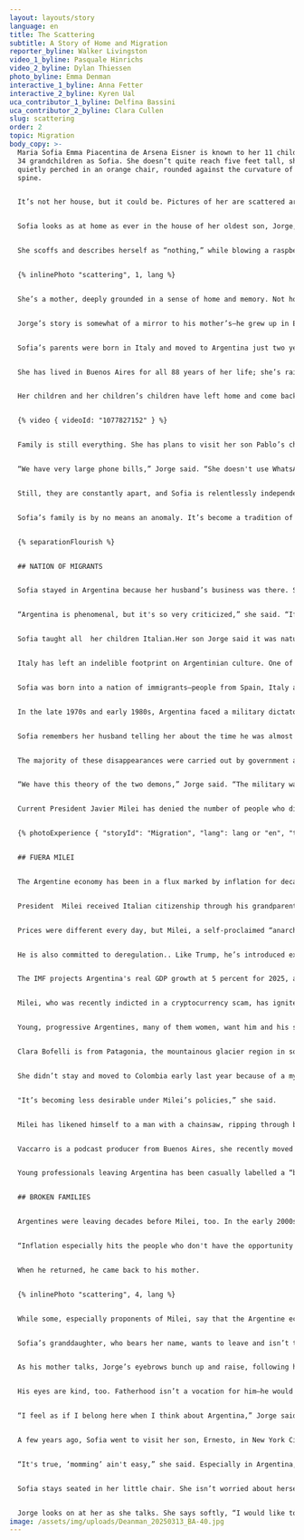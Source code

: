 ```yaml
---
layout: layouts/story
language: en
title: The Scattering
subtitle: A Story of Home and Migration
reporter_byline: Walker Livingston
video_1_byline: Pasquale Hinrichs
video_2_byline: Dylan Thiessen
photo_byline: Emma Denman
interactive_1_byline: Anna Fetter
interactive_2_byline: Kyren Ual
uca_contributor_1_byline: Delfina Bassini
uca_contributor_2_byline: Clara Cullen
slug: scattering
order: 2
topic: Migration
body_copy: >-
  Maria Sofia Emma Piacentina de Arsena Eisner is known to her 11 children and
  34 grandchildren as Sofia. She doesn’t quite reach five feet tall, she’s
  quietly perched in an orange chair, rounded against the curvature of her
  spine. 


  It’s not her house, but it could be. Pictures of her are scattered around it, some with her hair long and brown, then short, now silver and wiry framing her face. There’s one photo on a yellow-tinted wall behind her. She’s standing tall with her late husband, Peter, as he fishes with one of their sons and a few of his children, their grandchildren. It’s about a decade old by its fray and color. 


  Sofia looks as at home as ever in the house of her oldest son, Jorge, in Chaleco, just outside the city limits of Buenos Aires. It’s picturesque. As she talks, she looks at the long pool through the tall window, teeming green grass and the tiniest breeze surrounding her, drifting into the house. She remembers the birth of all 11 of her children, meeting her 34 grandchildren (split right down the middle, 17 girls and 17 boys). 


  She scoffs and describes herself as “nothing,” while blowing a raspberry and looking off into the lush bushes bordering the pool. Not Argentine, not Italian, not one, not the other —but she’s the opposite of nothing.  


  {% inlinePhoto "scattering", 1, lang %}


  She’s a mother, deeply grounded in a sense of home and memory. Not home as a place, but the type of home you might find in others, in family. You can see it in her face, the way it softens when she mentions the name of one of her kids or grandkids. 


  Jorge’s story is somewhat of a mirror to his mother’s—he grew up in European schools and ended up pursuing a graduate degree in the United States. And Sofia’s story is a common narrative: European immigration to Argentina during the 20th century. 


  Sofia’s parents were born in Italy and moved to Argentina just two years before she was born. She speaks Italian, but also Spanish. She switches between Italian, French, Spanish and English and asks her son to explain little words and turns of phrase for her.  


  She has lived in Buenos Aires for all 88 years of her life; she’s raised her children here, sent them to schools and watched them move to other countries. Her family has splintered.  


  Her children and her children’s children have left home and come back. But when they do return, another leaves. The grass is overgrown in her lofty home that once housed all of her children, sometimes four to a room.  


  {% video { videoId: "1077827152" } %}


  Family is still everything. She has plans to visit her son Pablo’s children in Texas soon and attend a bar mitzvah. Sitting in her chair, she declined calls, hushing her children and grandchildren away, shaking her hands at her phone, like she was in the same room as them.  


  “We have very large phone bills,” Jorge said. “She doesn't use WhatsApp, she doesn't use the new technology. She talks with everybody lots of times, if they cannot come here. Some come here more than others.” 


  Still, they are constantly apart, and Sofia is relentlessly independent. The big, Italian families that she remembers from her adolescence in Buenos Aires are splintering—because of distrust in the economy, because of growing opportunity overseas, and because of simple wanderlust. Her children are doctors, geologists, engineers and more.   


  Sofia’s family is by no means an anomaly. It’s become a tradition of sorts for Argentines, especially those with European ancestry, to become displaced and scattered throughout the world in search of opportunity outside of their home country’s economic instability and high inflation rates. Even with a new government and some cuts to spending and privatization of national resources, Argentines are beginning to hope for better days while simultaneously holding their breath that stability may not come permanently, as crises of economy have repeated themselves time and time again. 


  {% separationFlourish %}


  ## NATION OF MIGRANTS


  Sofia stayed in Argentina because her husband’s business was there. She lived through La Guerra Sucia, “The Dirty War,” and the presidencies of Perón, Macri, and now Milei. None of it fazes her anymore.  


  “Argentina is phenomenal, but it's so very criticized,” she said. “If we have Milei, bye Milei, if we have Perón, well, of course, Perón was horrible.” 


  Sofia taught all  her children Italian.Her son Jorge said it was natural that the language was passed through his mother. When Sofia married her late husband, he had to learn it too. . 


  Italy has left an indelible footprint on Argentinian culture. One of the country’s most notable figures, former president and dictator Juan Perón, was of Italian ancestry. Argentina has been labeled a “crisol de razas,” or “crucible of races,” due to the  diverse ethnic makeup , including Europeans, Indigenous communities and immigrants from neighboring Latin American countries. But Argentina remains overwhelmingly European.  


  Sofia was born into a nation of immigrants—people from Spain, Italy and other western European countries came to Argentina after the First and Second World Wars. According to the 1914 census, 30 percent of the population was foreign-born, a number that continues to rise. . Between the 1850s and 1950s, 3.5 million Italians immigrated to Argentina. Today, 62 percent of Argentina’s population is of  Italian ancestry. Italian is the second most spoken language in the country after Spanish.  


  In the late 1970s and early 1980s, Argentina faced a military dictatorship known as the Dirty War. During this time, millions were kidnapped, murdered or forcibly disappeared by the government. Militia groups would often impersonate military officers to stop, detain, and kidnap Argentines on the street. According to the Archives of Terror, a collection of materials piecing together the narratives of the era’s abuse, 30,000 individuals disappeared, while thousands more murdered or imprisoned. 


  Sofia remembers her husband telling her about the time he was almost kidnapped by men dressed as military officers. And once, Jorge left rugby practice at his school one day and was stopped by military officers asking for his documents. He didn’t have any and explained that he had been on a long run that day and was let go. Still, he wonders what would have happened if they hadn’t let him go, if they were military officers, if he could have become one of the disappeared.  


  The majority of these disappearances were carried out by government actors, such as the Secretaría de Inteligencia del Estado (SIDE), but some were disappeared by guerrilla groups, such as the Argentine Anticommunist Alliance, known casually as the Triple A. 


  “We have this theory of the two demons,” Jorge said. “The military was one of the demons, but the terrorists were the other demons.” 


  Current President Javier Milei has denied the number of people who disappeared during the junta dictatorship, placing blame on leftist or Perónist military groups instead. In his election victory speech in 2023, he said, “There were no 30,000.” Many proponents of denialism in Argentina claim that leftist terrorists and guerrilla groups caused a higher number of these disappearances. 


  {% photoExperience { "storyId": "Migration", "lang": lang or "en", "title": "As Argentina Shifts, Families Scatter: A Story of Home and Migration" } %}


  ## FUERA MILEI


  The Argentine economy has been in a flux marked by inflation for decades. The IMF and Forbes Magazine have declared Argentina as the country with the most inflation in the world—especially after the country’s 2001 financial crisis. This cyclical pattern has led many Argentines towards fleeing the country — either on foot or with their passports, as they seek citizenship elsewhere through work, 


  President  Milei received Italian citizenship through his grandparents’ heritage this year. Many others have preceded and succeeded him in doing the same. Argentinians are seeking dual citizenship in high numbers, because of a decades-long distrust in the country’s economy and its inflation crisis. Even Milei sought Italian citizenship through his grandparents’ ancestry last year.


  Prices were different every day, but Milei, a self-proclaimed “anarcho-capitalist,” claims to have calmed the market, with inflation hitting a five-year low. This February, the inflation rate was 2.4 percent. His policies are perplexing, some in line with the populist right leaders of Hungary and Turkey in Central Europe and President Donald Trump in the U.S.  


  He is also committed to deregulation.. Like Trump, he’s introduced executive policies that weaken the government’s reach. He wants to take a “chainsaw” to bureaucracy, and has built up relationships with nationalist leaders, like Trump.


  The IMF projects Argentina's real GDP growth at 5 percent for 2025, according to their website. His administration has also secured congressional approval to negotiate a new loan with the IMF, aiming to strengthen the country's financial reserves and address currency challenges.  


  Milei, who was recently indicted in a cryptocurrency scam, has ignited large-scale pushback from Argentinians about his social policies and rollbacks of social security programs. Streets in Buenos Aires’ Congreso neighborhood, the governmental center of the city, are often laden with the words “Fuera Milei” or “Out Milei”. 


  Young, progressive Argentines, many of them women, want him and his social policies gone. Some of them have left because of it. 


  Clara Bofelli is from Patagonia, the mountainous glacier region in southern Argentina. She moved to Buenos Aires in her early 20s, living somewhat of a Bohemian lifestyle, working at a migration organization that helped migrants from Venezuela. 


  She didn’t stay and moved to Colombia early last year because of a myriad of reasons—but primarily because of her frustration with the new Argentina government.


  "It’s becoming less desirable under Milei’s policies,” she said.  


  Milei has likened himself to a man with a chainsaw, ripping through bureaucratic systems that have cost the national economy. He even gave a chainsaw to Elon Musk at the conservative CPAC convention in the U.S. where Musk brandished the saw. Still, young Argentines like Mariana Vaccarro are leaving en masse, in search of professional opportunities with higher earning potential, or out of frustration with Milei’s governing practices. 


  Vaccarro is a podcast producer from Buenos Aires, she recently moved to Madrid because she wasn’t getting paid enough, especially in comparison to her coworkers in Spain and the U.S. She wants to return home, but she said she wants to make more money before she does. 


  Young professionals leaving Argentina has been casually labelled a “brain drain.” The American Association for the Advancement of Science reports that since Milei has taken office, Argentina’s main scientific agency lost nine percent of its employees. Vaccarro and Boffelli echo that this is true for other industries too. 


  ## BROKEN FAMILIES


  Argentines were leaving decades before Milei, too. In the early 2000s, when Argentina was experiencing an economic crisis, Sofia’s son, Jorge, left Buenos Aires to pursue a Master of Business Administration in the United States at Purdue University. He  returned to Argentina a few years later and began working at Shell Inc., where he ended up introducing the concept of convenience stores to the country. His children were born and raised here. But he remembers Perón’s1990s and coming back to inflation that was worse than ever.  


  “Inflation especially hits the people who don't have the opportunity to save or to transform what they get into dollars,” he said.  


  When he returned, he came back to his mother.  


  {% inlinePhoto "scattering", 4, lang %}


  While some, especially proponents of Milei, say that the Argentine economy is better than ever before, it’s still unlikely  for those who have moved away to return. The country experienced three hyperinflations during the 20th century and had the highest inflation rate in the world in 2023. This crisis is by no means finite.


  Sofia’s granddaughter, who bears her name, wants to leave and isn’t thinking twice about it. She’s planning to move to Spain and says it won’t splinter any of her familial bonds because of the number of family members who have chosen to leave before her. 


  As his mother talks, Jorge’s eyebrows bunch up and raise, following his mother’s utterance of every word. He follows her, but she only follows herself—a matriarch to her core. Jorge visits with his mother and drives her around, her sitting in the back of his tiny black car. 


  His eyes are kind, too. Fatherhood isn’t a vocation for him—he would be with his children, who are spread out across continents, every waking moment if he could. Like mother, like son. He said he tries to push his sons to leave, to open their minds, to have international experiences. 


  “I feel as if I belong here when I think about Argentina,” Jorge said. But he wants his children to be able to leave, and he’s happy to see them grow. Perhaps he learned it from his mother. 


  A few years ago, Sofia went to visit her son, Ernesto, in New York City. They gave her a pink mug, laden with the phrase, *Mom-ming ain’t easy.* 


  “It's true, ‘momming’ ain't easy,” she said. Especially in Argentina, especially for her.


  Sofia stays seated in her little chair. She isn’t worried about herself, but about “that one,” she says, pointing at Jorge. Most days, she reads and keeps her house in shape. She doesn’t tend to her garden anymore, though she used to.  


  Jorge looks on at her as she talks. She says softly, “I would like to die in peace, I would like to die in a very normal way.”
image: /assets/img/uploads/Deanman_20250313_BA-40.jpg
---
```

